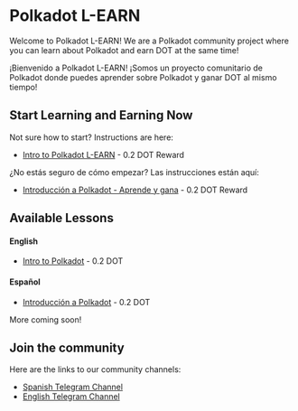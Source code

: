 # Polkadot L-EARN

Welcome to Polkadot L-EARN! We are a Polkadot community project where you can learn about Polkadot and earn DOT at the same time!

¡Bienvenido a Polkadot L-EARN! ¡Somos un proyecto comunitario de Polkadot donde puedes aprender sobre Polkadot y ganar DOT al mismo tiempo!


## Start Learning and Earning Now
Not sure how to start? Instructions are here:
- [Intro to Polkadot L-EARN](https://github.com/antron3000/Polkadot-L-EARN/blob/master/Lessons/English/L_EARN/L1:Intro_To_Polkadot_L-EARN.md) - 0.2 DOT Reward


¿No estás seguro de cómo empezar? Las instrucciones están aquí:
- [Introducción a Polkadot - Aprende y gana](https://github.com/BlockDevsUnited/learn-and-earn/blob/master/Lessons/Espa%C3%B1ol/Aprende_y_Gana/CryptoCurrencies/LCP1:Introduccion_A_Polkadot.md) - 0.2 DOT Reward

## Available Lessons

#### English

* [Intro to Polkadot](https://github.com/BlockDevsUnited/learn-and-earn/blob/master/Lessons/English/L_EARN/CryptoCurrencies/Polkadot/LCP1:Intro_To_Polkadot.md) - 0.2 DOT

#### Español

* [Introducción a Polkadot](https://github.com/BlockDevsUnited/learn-and-earn/blob/master/Lessons/Espa%C3%B1ol/Aprende_y_Gana/CryptoCurrencies/LCP1:Introduccion_A_Polkadot.md) - 0.2 DOT

More coming soon!

## Join the community
Here are the links to our community channels:
* [Spanish Telegram Channel ](https://t.me/PolkadotAprendeAGanar)
* [English Telegram Channel ](https://t.me/PolkadotLearn)
